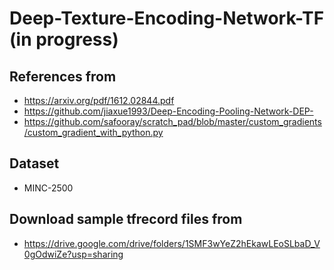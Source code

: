 # Deep-Texture-Encoding-Network-TF (in progress)


## References from
- https://arxiv.org/pdf/1612.02844.pdf
- https://github.com/jiaxue1993/Deep-Encoding-Pooling-Network-DEP-
- https://github.com/safooray/scratch_pad/blob/master/custom_gradients/custom_gradient_with_python.py


## Dataset
- MINC-2500


## Download sample tfrecord files from
- https://drive.google.com/drive/folders/1SMF3wYeZ2hEkawLEoSLbaD_V0gOdwiZe?usp=sharing